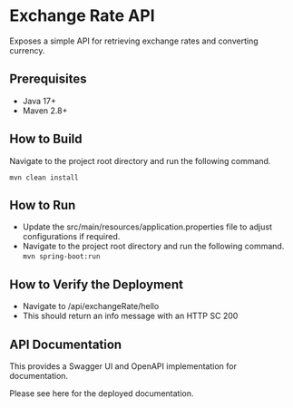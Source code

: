 # Exchange Rate API

Exposes a simple API for retrieving exchange rates and converting currency.

## Prerequisites

- Java 17+
- Maven 2.8+

## How to Build

Navigate to the project root directory and run the following command.

`mvn clean install`

## How to Run

- Update the src/main/resources/application.properties file to adjust configurations if required.
- Navigate to the project root directory and run the following command.
  `mvn spring-boot:run`

## How to Verify the Deployment

- Navigate to <base url>/api/exchangeRate/hello
- This should return an info message with an HTTP SC 200

## API Documentation

This provides a Swagger UI and OpenAPI implementation for documentation.

Please see here for the deployed documentation.



